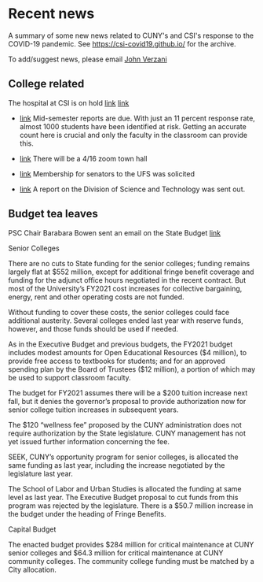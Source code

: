 # Recent news

A summary of some new news related to CUNY's and CSI's response to the COVID-19 pandemic. See https://csi-covid19.github.io/ for the archive.

To add/suggest news, please email [John Verzani](mailto:jverzani@gmail.com)


## College related

The hospital at CSI is on hold [link](/College/4-14-no-hospital) [link](https://www.silive.com/coronavirus/2020/04/state-not-proceeding-with-csi-field-hospital-says-school-president.html)

* [link](/College/4-15-mid) Mid-semester reports are due. With just an 11 percent response rate, almost 1000 students have been  identified at risk. Getting an accurate count here is crucial and only the faculty in the classroom can provide this.

* [link](/College/4-13-town-hall) There will be a 4/16 zoom town hall

* [link](/CCFS/4-15-UFS) Membership for senators to the UFS was solicited

* [link](/College/SandT-report.pdf) A report on the Division of Science and Technology was sent out.

## Budget tea  leaves

PSC Chair Barabara Bowen sent an email on the State Budget
[link](/PSC/4-15-budget)

Senior Colleges

There are no cuts to State funding for the senior colleges; funding remains largely flat at \$552 million, except for additional fringe benefit coverage and funding for the adjunct office hours negotiated in the recent contract. But most of the University’s FY2021 cost increases for collective bargaining, energy, rent and other operating costs are not funded.

Without funding to cover these costs, the senior colleges could face additional austerity. Several colleges ended last year with reserve funds, however, and those funds should be used if needed.

As in the Executive Budget and previous budgets, the FY2021 budget includes modest amounts for Open Educational Resources (\$4 million), to provide free access to textbooks for students; and for an approved spending plan by the Board of Trustees (\$12 million), a portion of which may be used to support classroom faculty.

The budget for FY2021 assumes there will be a \$200 tuition increase next fall, but it denies the governor’s proposal to provide authorization now for senior college tuition increases in subsequent years.

The \$120 “wellness fee” proposed by the CUNY administration does not require authorization by the State legislature. CUNY management has not yet issued further information concerning the fee.

SEEK, CUNY’s opportunity program for senior colleges, is allocated the same funding as last year, including the increase negotiated by the legislature last year.

The School of Labor and Urban Studies is allocated the funding at same level as last year. The Executive Budget proposal to cut funds from this program was rejected by the legislature.
There is a \$50.7 million increase in the budget under the heading of Fringe Benefits.

Capital Budget

The enacted budget provides \$284 million for critical maintenance at CUNY senior colleges and \$64.3 million for critical maintenance at CUNY community colleges. The community college funding must be matched by a City allocation.
